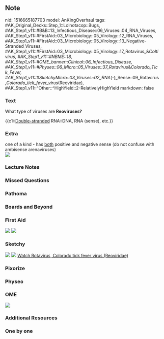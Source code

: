 ## Note
nid: 1516665187703
model: AnKingOverhaul
tags: #AK_Original_Decks::Step_1::Lolnotacop::Bugs, #AK_Step1_v11::#B&B::13_Infectious_Disease::06_Viruses::04_RNA_Viruses, #AK_Step1_v11::#FirstAid::03_Microbiology::05_Virology::12_RNA_Viruses, #AK_Step1_v11::#FirstAid::03_Microbiology::05_Virology::13_Negative-Stranded_Viruses, #AK_Step1_v11::#FirstAid::03_Microbiology::05_Virology::17_Rotavirus_&_Coltivirus, #AK_Step1_v11::#NBME::18, #AK_Step1_v11::#OME_banner::Clinical::06_Infectious_Disease, #AK_Step1_v11::#Physeo::06_Micro::05_Viruses::37_Rotavirus_&_Colorado_Tick_Fever, #AK_Step1_v11::#SketchyMicro::03_Viruses::02_RNA_(-)_Sense::09_Rotavirus,_Colorado_tick_fever_virus_(Reoviridae), #AK_Step1_v11::^Other::^HighYield::2-RelativelyHighYield
markdown: false

### Text
What type of viruses are <b>Reoviruses?</b>
<div>
  {{c1::<u>Double-stranded</u> RNA::DNA, RNA (sense), etc.}}
</div>

### Extra
<div>
  one of a kind - has <u>both</u> positive and negative sense (do
  not confuse with ambisense arenaviruses)
</div>
<div><img src="paste-8190502633951.jpg"></div>

### Lecture Notes


### Missed Questions


### Pathoma


### Boards and Beyond


### First Aid
<img src="tmpckv_bblz.png"> <img src="tmpml3le02e.png">

### Sketchy
<img src="paste-60090887438339.jpg"> <img src=
"paste-f4a4fb70600d410fd5c0dea8343733ad8746c28e.png"> <a href=
"https://dashboard.sketchy.com/study/medical/courses/medical-microbiology/units/medical-microbiology-viruses/videos/medical-microbiology-viruses-rna-viruses-negative-sense-rotavirus-colorado-tick-fever-virus-reoviridae?utm_source=anki&utm_medium=partnership&utm_campaign=february_update&utm_content=medical">
Watch Rotavirus, Colorado tick fever virus (Reoviridae)</a>

### Pixorize


### Physeo


### OME
<div class="ome-widget">
  <a href=
  "https://onlinemeded.org/spa/infectious-disease?ref=anki"><img src="_OME_AnkiFlashcards_Topic_2.png"></a>
</div>

### Additional Resources


### One by one


